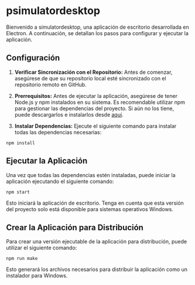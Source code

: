 # psimulatordesktop

Bienvenido a simulatordesktop, una aplicación de escritorio desarrollada en Electron. A continuación, se detallan los pasos para configurar y ejecutar la aplicación.

## Configuración

1. **Verificar Sincronización con el Repositorio:**
   Antes de comenzar, asegúrese de que su repositorio local esté sincronizado con el repositorio remoto en GitHub.

2. **Prerrequisitos:**
   Antes de ejecutar la aplicación, asegúrese de tener Node.js y npm instalados en su sistema. Es recomendable utilizar npm para gestionar las dependencias del proyecto. Si aún no los tiene, puede descargarlos e instalarlos desde [aquí](https://nodejs.org/).

3. **Instalar Dependencias:**
   Ejecute el siguiente comando para instalar todas las dependencias necesarias:
```
npm install
```
## Ejecutar la Aplicación

Una vez que todas las dependencias estén instaladas, puede iniciar la aplicación ejecutando el siguiente comando:
```
npm start
```
Esto iniciará la aplicación de escritorio. Tenga en cuenta que esta versión del proyecto solo está disponible para sistemas operativos Windows.

## Crear la Aplicación para Distribución

Para crear una versión ejecutable de la aplicación para distribución, puede utilizar el siguiente comando:
```
npm run make
```
Esto generará los archivos necesarios para distribuir la aplicación como un instalador para Windows.

